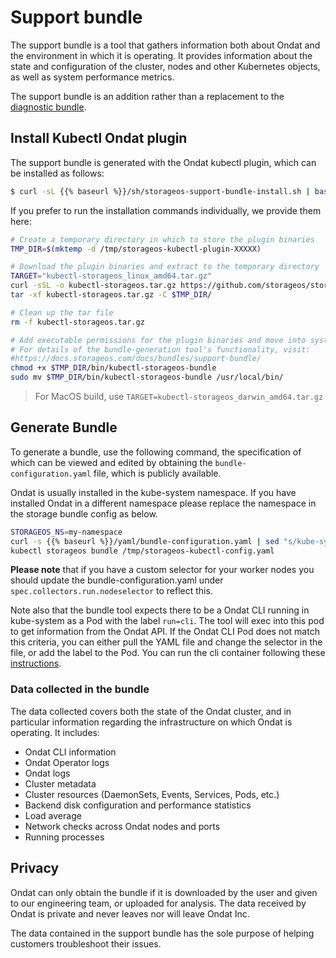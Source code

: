 # Support bundle

The support bundle is a tool that gathers information both about Ondat and
the environment in which it is operating. It provides information about the
state and configuration of the cluster, nodes and other Kubernetes objects, as
well as system performance metrics.

The support bundle is an addition rather than a replacement to the [diagnostic
bundle](../../reference/bundles/diagnostic-bundle.md).

## Install Kubectl Ondat plugin

The support bundle is generated with the Ondat kubectl plugin, which can be
installed as follows:

```bash
$ curl -sL {{% baseurl %}}/sh/storageos-support-bundle-install.sh | bash
```

If you prefer to run the installation commands individually, we provide them
here:


```bash
# Create a temporary directory in which to store the plugin binaries
TMP_DIR=$(mktemp -d /tmp/storageos-kubectl-plugin-XXXXX)

# Download the plugin binaries and extract to the temporary directory
TARGET="kubectl-storageos_linux_amd64.tar.gz"
curl -sSL -o kubectl-storageos.tar.gz https://github.com/storageos/storageos.github.io/raw/master/sh/$TARGET
tar -xf kubectl-storageos.tar.gz -C $TMP_DIR/

# Clean up the tar file
rm -f kubectl-storageos.tar.gz

# Add executable permissions for the plugin binaries and move into system path
# For details of the bundle-generation tool's functionality, visit:
#https://docs.storageos.com/docs/bundles/support-bundle/
chmod +x $TMP_DIR/bin/kubectl-storageos-bundle
sudo mv $TMP_DIR/bin/kubectl-storageos-bundle /usr/local/bin/
```

> For MacOS build, use `TARGET=kubectl-storageos_darwin_amd64.tar.gz`

## Generate Bundle

To generate a bundle, use the following command, the specification of which can
be viewed and edited by obtaining the `bundle-configuration.yaml` file, which
is publicly available.

Ondat is usually installed in the kube-system namespace. If you have
installed Ondat in a different namespace please replace the namespace in
the storage bundle config as below.

```bash
STORAGEOS_NS=my-namespace
curl -s {{% baseurl %}}/yaml/bundle-configuration.yaml | sed "s/kube-system/$STORAGEOS_NS/g" > /tmp/storageos-kubectl-config.yaml
kubectl storageos bundle /tmp/storageos-kubectl-config.yaml
```
**Please note** that if you have a custom selector for your worker nodes you
should update the bundle-configuration.yaml under
`spec.collectors.run.nodeselector` to reflect this.

Note also that the bundle tool expects there to be a Ondat CLI running in
kube-system as a Pod with the label `run=cli`. The tool will exec into this pod
to get information from the Ondat API. If the Ondat CLI Pod does not
match this criteria, you can either pull the YAML file and change the selector
in the file, or add the label to the Pod. You can run the cli container
following these [instructions](../../reference/cli/_index.md#run-cli-as-a-container">}}).

### Data collected in the bundle

The data collected covers both the state of the Ondat cluster, and in
particular information regarding the infrastructure on which Ondat is
operating. It includes:

- Ondat CLI information
- Ondat Operator logs
- Ondat logs
- Cluster metadata
- Cluster resources (DaemonSets, Events, Services, Pods, etc.)
- Backend disk configuration and performance statistics
- Load average
- Network checks across Ondat nodes and ports
- Running processes

## Privacy

Ondat can only obtain the bundle if it is downloaded by the user and given
to our engineering team, or uploaded for analysis. The data received by
Ondat is private and never leaves nor will leave Ondat Inc.

The data contained in the support bundle has the sole purpose of helping
customers troubleshoot their issues.
